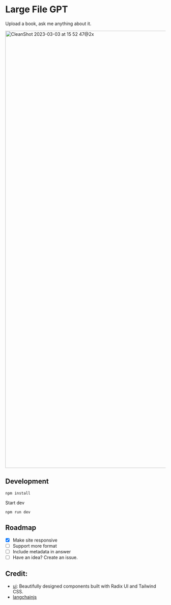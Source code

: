 # Large File GPT

Upload a book, ask me anything about it.

<img width="1368" alt="CleanShot 2023-03-03 at 15 52 47@2x" src="https://user-images.githubusercontent.com/1183541/222635742-f3a03f09-0da9-479c-8252-3a927b81874c.png">


## Development

```
npm install
```

Start dev

```
npm run dev
```

## Roadmap

- [x] Make site responsive
- [ ] Support more format
- [ ] Include metadata in answer
- [ ] Have an idea? Create an issue.

## Credit:

* [ui](https://github.com/shadcn/ui): Beautifully designed components built with Radix UI and Tailwind CSS.
* [langchainjs](https://hwchase17.github.io/langchainjs/docs/overview/)
